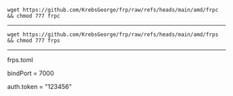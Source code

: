 
    wget https://github.com/KrebsGeorge/frp/raw/refs/heads/main/amd/frpc && chmod 777 frpc
--------------------------

    wget https://github.com/KrebsGeorge/frp/raw/refs/heads/main/amd/frps && chmod 777 frps
------------------------------------
frps.toml

bindPort = 7000

auth.token = "123456"
